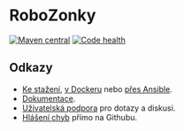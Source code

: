 # RoboZonky

[![Maven central](https://maven-badges.herokuapp.com/maven-central/com.github.robozonky/robozonky/badge.svg)](http://search.maven.org/#search|ga|1|robozonky-)
[![Code health](https://sonarcloud.io/api/project_badges/measure?project=com.github.robozonky%3Arobozonky&metric=alert_status)](https://sonarcloud.io/dashboard?id=com.github.robozonky%3Arobozonky)

## Odkazy

* [Ke stažení](http://www.robozonky.cz), [v Dockeru](https://hub.docker.com/r/robozonky/robozonky/) nebo [přes Ansible](https://github.com/v6ak/robozonky-ansible).
* [Dokumentace](https://github.com/RoboZonky/robozonky/wiki).
* [Uživatelská podpora](https://groups.google.com/forum/#!forum/robozonky-users) pro dotazy a diskusi.
* [Hlášení chyb](https://github.com/RoboZonky/robozonky/issues) přímo na Githubu.
